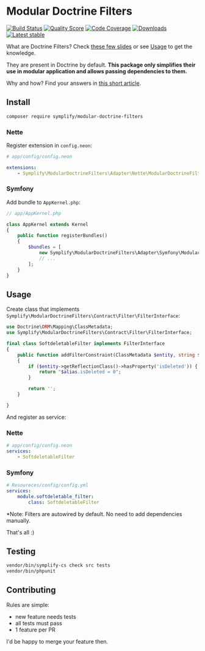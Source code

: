# Modular Doctrine Filters

[![Build Status](https://img.shields.io/travis/Symplify/ModularDoctrineFilters.svg?style=flat-square)](https://travis-ci.org/Symplify/ModularDoctrineFilters)
[![Quality Score](https://img.shields.io/scrutinizer/g/Symplify/ModularDoctrineFilters.svg?style=flat-square)](https://scrutinizer-ci.com/g/Symplify/ModularDoctrineFilters)
[![Code Coverage](https://img.shields.io/scrutinizer/coverage/g/Symplify/ModularDoctrineFilters.svg?style=flat-square)](https://scrutinizer-ci.com/g/Symplify/ModularDoctrineFilters)
[![Downloads](https://img.shields.io/packagist/dt/symplify/modular-doctrine-filters.svg?style=flat-square)](https://packagist.org/packages/symplify/modular-doctrine-filters)
[![Latest stable](https://img.shields.io/packagist/v/symplify/modular-doctrine-filters.svg?style=flat-square)](https://packagist.org/packages/symplify/modular-doctrine-filters)


What are Doctrine Filters? Check [these few slides](https://speakerdeck.com/rosstuck/extending-doctrine-2-for-your-domain-model?slide=15) or see [Usage](#usage) to get the knowledge.


They are present in Doctrine by default. **This package only simplifies their use in modular application and allows passing dependencies to them.**

Why and how? Find your answers in [this short article](http://www.tomasvotruba.cz/blog/2016/04/30/decouple-your-doctrine-filters).



## Install

```bash
composer require symplify/modular-doctrine-filters
```

### Nette

Register extension in `config.neon`:

```yaml
# app/config/config.neon

extensions:
    - Symplify\ModularDoctrineFilters\Adapter\Nette\ModularDoctrineFiltersExtension
```


### Symfony

Add bundle to `AppKernel.php`:

```php
// app/AppKernel.php

class AppKernel extends Kernel
{
    public function registerBundles()
    {
        $bundles = [
            new Symplify\ModularDoctrineFilters\Adapter\Symfony\ModularDoctrineFiltersBundle,
            // ...
        ];
    }
}
```


## Usage

Create class that implements `Symplify\ModularDoctrineFilters\Contract\Filter\FilterInterface`:

```php
use Doctrine\ORM\Mapping\ClassMetadata;
use Symplify\ModularDoctrineFilters\Contract\Filter\FilterInterface;

final class SoftdeletableFilter implements FilterInterface
{
    public function addFilterConstraint(ClassMetadata $entity, string $alias) : string
    {
        if ($entity->getReflectionClass()->hasProperty('isDeleted')) {
            return "$alias.isDeleted = 0";
        }

        return '';
    }

}
```

And register as service:


### Nette

```yaml
# app/config/config.neon
services:
    - SoftdeletableFilter
```


### Symfony

```yaml
# Resoureces/config/config.yml
services:
    module.softdeletable_filter:
        class: SoftdeletableFilter
```

*Note: Filters are autowired by default. No need to add dependencies manually.


That's all :)


## Testing

```bash
vendor/bin/symplify-cs check src tests
vendor/bin/phpunit
```


## Contributing

Rules are simple:

- new feature needs tests
- all tests must pass
- 1 feature per PR

I'd be happy to merge your feature then.
